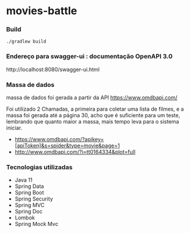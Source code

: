 # movies-battle


### Build

`./gradlew build`

### Endereço para swagger-ui : documentação OpenAPI 3.0

http://localhost:8080/swagger-ui.html

### Massa de dados
massa de dados foi gerada a partir da API https://www.omdbapi.com/

Foi utilizado 2 Chamadas, a primeira para coletar uma lista de filmes, e a massa foi gerada até a página
30, acho que é suficiente para um teste, lembrando que quanto maior a massa, mais tempo leva para o sistema iniciar.

- https://www.omdbapi.com/?apikey=[apiToken]&s=spider&type=movie&page=1
- http://www.omdbapi.com/?i=tt0164334&plot=full

### Tecnologias utilizadas
- Java 11
- Spring Data
- Spring Boot
- Spring Security
- Spring MVC
- Spring Doc
- Lombok
- Spring Mock Mvc